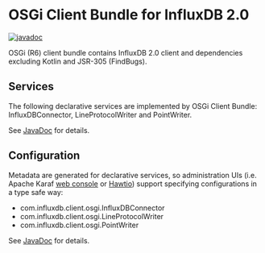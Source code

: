 # OSGi Client Bundle for InfluxDB 2.0

[![javadoc](https://img.shields.io/badge/javadoc-link-brightgreen.svg)](https://influxdata.github.io/influxdb-client-java/influxdb-client-osgi/apidocs/index.html)

OSGi (R6) client bundle contains InfluxDB 2.0 client and dependencies excluding Kotlin and JSR-305 (FindBugs).

## Services

The following declarative services are implemented by OSGi Client Bundle: InfluxDBConnector, LineProtocolWriter and PointWriter.

See [JavaDoc](https://influxdata.github.io/influxdb-client-java/influxdb-client-osgi/apidocs/index.html) for details.

## Configuration

Metadata are generated for declarative services, so administration UIs (i.e. Apache Karaf [web console](https://karaf.apache.org/manual/latest/webconsole) or [Hawtio](https://hawt.io/)) support specifying configurations in a type safe way:

- com.influxdb.client.osgi.InfluxDBConnector
- com.influxdb.client.osgi.LineProtocolWriter
- com.influxdb.client.osgi.PointWriter

See [JavaDoc](https://influxdata.github.io/influxdb-client-java/influxdb-client-osgi/apidocs/index.html) for details.
